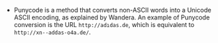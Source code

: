 - Punycode is a method that converts non-ASCII words into a Unicode ASCII encoding, as explained by Wandera. An example of Punycode conversion is the URL `http://adıdas.de`, which is equivalent to `http://xn--addas-o4a.de/`.